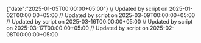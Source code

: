 {"date":"2025-01-05T00:00:00+05:00"}
// Updated by script on 2025-01-02T00:00:00+05:00
// Updated by script on 2025-03-09T00:00:00+05:00
// Updated by script on 2025-03-16T00:00:00+05:00
// Updated by script on 2025-03-17T00:00:00+05:00
// Updated by script on 2025-02-08T00:00:00+05:00
